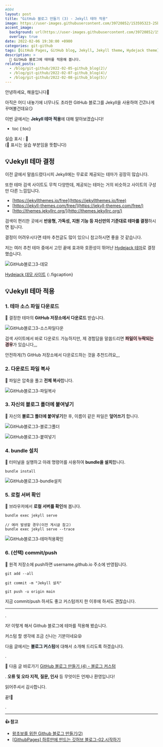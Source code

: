 ```yaml
---
#004
layout: post
title: "GitHub 블로그 만들기 (3) - Jekyll 테마 적용"
image: https://user-images.githubusercontent.com/39720852/153595323-25bae3b4-5715-4911-b5cd-fa873dd99c4e.png
accent_image:
  background: url(https://user-images.githubusercontent.com/39720852/152405232-29b296d1-653c-4505-ad3c-07fd5a680d17.png) center/cover
  overlay: true
date: 2022-02-06 19:38:00 +0900
categories: git-github
tags: [GitHub Pages, GitHub blog, Jekyll, Jekyll theme, Hydejack theme]
description: >
  🎨 GitHub 블로그에 테마를 적용해 봅니다.
related_posts:
  - /blog/git-github/2022-02-05-github_blog(2)/
  - /blog/git-github/2022-02-07-github_blog(4)/
  - /blog/git-github/2022-02-08-github_blog(5)/
---
```


안녕하세요, 해을입니다🦖

아직은 어디 내놓기에 너무나도 초라한 GitHub 블로그를 Jekyll을 사용하여 간Zl나게 꾸며볼건데요😏

이번 글에서는 <span style="background-color:#f1f8ff">**Jekyll 테마 적용**</span>에 대해 알아보겠습니다!

* toc
{:toc}

실습 표시 : 🥨  
(🥨 표시는 실습 부분임을 뜻합니다)

## 💡Jekyll 테마 결정

이전 글에서 말씀드렸다시피 Jekyll에는 무료로 제공되는 테마가 굉장히 많습니다.

또한 테마 검색 사이트도 무척 다양한데, 제공되는 테마는 거의 비슷하고 사이트의 구성만 다른 느낌입니다.

* [https://jekyllthemes.io/free](https://jekyllthemes.io/free)
* [https://jekyll-themes.com/free/](https://jekyll-themes.com/free/)
* [http://themes.jekyllrc.org/](http://themes.jekyllrc.org/)

검색이 편리한 곳에서 **반응형, 가독성, 지원 기능 등 자신만의 기준대로 테마를 결정**하시면 됩니다.

결정이 어려우시다면 테마 추천글도 많이 있으니 참고하시면 좋을 것 같습니다.

저는 여러 추천 테마 중에서 고민 끝에 효과와 호환성이 뛰어난 [Hydejack 테마](https://github.com/hydecorp/hydejack)로 결정했습니다.

![GitHub블로그3-데모](https://user-images.githubusercontent.com/39720852/153604849-db3c4919-34b4-40b2-8ff1-1a73320fd72f.gif)

[Hydejack 데모 사이트](https://hydejack.com/)
{:.figcaption}

## 💡Jekyll 테마 적용

### 1. 테마 소스 파일 다운로드

🥨 결정한 테마의 **GitHub 저장소에서 다운로드** 받습니다.

![GitHub블로그3-소스파일다운](https://user-images.githubusercontent.com/39720852/153533421-c3975b9c-43a1-433e-8dcf-220447cbf714.png)

검색 사이트에서 바로 다운로드 가능하지만, 제 경험담을 말씀드리면 <span style="background-color:#ffdce0">**파일이 누락되는 경우**</span>가 있습니다,,,

안전하게(?) GitHub 저장소에서 다운로드하는 것을 추천드려요,,,

### 2. 다운로드 파일 복사

🥨 파일은 압축을 풀고 **전체 복사**합니다.

![GitHub블로그3-파일복사](https://user-images.githubusercontent.com/39720852/153534679-c443607e-8172-4769-b538-e7bafffb1bbb.png)

### 3. 자신의 블로그 폴더에 붙여넣기

🥨 자신의 **블로그 폴더에 붙여넣기**한 후, 이름이 같은 파일은 **덮어쓰기** 합니다.

![GitHub블로그3-블로그폴더](https://user-images.githubusercontent.com/39720852/153535154-95e324e4-4ed8-4c5f-8f83-96b7c3078aec.png)

![GitHub블로그3-붙여넣기](https://user-images.githubusercontent.com/39720852/153534786-074883cd-568f-4355-a164-717fc7c62df2.png)

### 4. bundle 설치

🥨 터미널을 실행하고 아래 명령어를 사용하여 **bundle을 설치**합니다.

```
bundle install
```

![GitHub블로그3-bundle설치](https://user-images.githubusercontent.com/39720852/153535629-ee79b12b-81fd-402e-bab0-73307e7e9a1a.png)

### 5. 로컬 서버 확인

🥨 브라우저에서 **로컬 서버를 확인**해 봅니다.

```
bundle exec jekyll serve

// 에러 발생할 경우(이전 게시글 참고)
bundle exec jekyll serve --trace
```

![GitHub블로그3-테마적용확인](https://user-images.githubusercontent.com/39720852/153536473-5d37c88e-996b-477a-a840-55ec656be3c0.gif)

### 6. (선택) commit/push

🥨 원격 저장소에 push하면 username.github.io 주소에 반영됩니다.

```
git add --all

git commit -m "Jekyll 설치"

git push -u origin main
```

지금 commit/push 하셔도 좋고 커스텀까지 한 이후에 하셔도 괜찮습니다.

---

.

자! 이렇게 해서 Github 블로그에 테마를 적용해 봤습니다.

커스텀 할 생각에 조금 신나는 기분이네요😝

다음 글에서는 <span style="background-color:#f1f8ff">**블로그 커스텀**</span>에 대해서 소개해 드리도록 하겠습니다.

.

🔗 다음 글 바로가기 [GitHub 블로그 만들기 (4) - 블로그 커스텀](/blog/git-github/github-blog/2022-02-07-github_blog(4))

.
**오류 및 오타 지적, 질문, 인사** 등 무엇이든 언제나 환영입니다!

읽어주셔서 감사합니다.

끝!🦕

.

---

**👍 참고**

* [왕초보를 위한 Github 블로그 만들기(2)](https://zeddios.tistory.com/1223?category=682196)
* [[GithubPages] 하루만에 만드는 깃허브 블로그-02.시작하기](https://khw11044.github.io/blog/githubpages/2020-12-26-making-blog-02/)